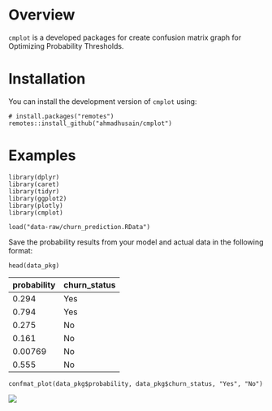 # Overview

`cmplot` is a developed packages for create confusion matrix graph for Optimizing Probability Thresholds.

# Installation

You can install the development version of `cmplot` using:

```
# install.packages("remotes")
remotes::install_github("ahmadhusain/cmplot")
```

# Examples

```
library(dplyr)
library(caret)
library(tidyr)
library(ggplot2)
library(plotly)
library(cmplot)

load("data-raw/churn_prediction.RData")
```

Save the probability results from your model and actual data in the following format:

```
head(data_pkg)
```

| probability | churn_status |
|-------------|--------------|
| 0.294       | Yes          |
| 0.794       | Yes          |
| 0.275       | No           |
| 0.161       | No           |
| 0.00769     | No           |
| 0.555       | No           |


```
confmat_plot(data_pkg$probability, data_pkg$churn_status, "Yes", "No")
```

![]('data-raw/plotly.gif')
